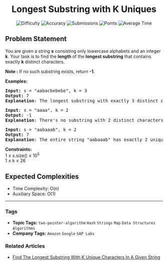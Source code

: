 <h1 align="center">Longest Substring with K Uniques</h1>

<p align="center">
  <img alt="Difficulty" title="Difficulty" src="https://custom-icon-badges.demolab.com/badge/Difficulty: Medium-1F222E?style=for-the-badge&logoColor=white&logo=fire"/>
  <img alt="Accuracy" title="Accuracy" src="https://custom-icon-badges.demolab.com/badge/Accuracy: 34.65%25-1F222E?style=for-the-badge&logoColor=white&logo=target"/>
  <img alt="Submissions" title="Submissions" src="https://custom-icon-badges.demolab.com/badge/Submissions: 216K+-1F222E?style=for-the-badge&logoColor=white&logo=repo"/>
  <img alt="Points" title="Points" src="https://custom-icon-badges.demolab.com/badge/Points: 4-1F222E?style=for-the-badge&logoColor=white&logo=award"/>
  <img alt="Average Time" title="Average Time" src="https://custom-icon-badges.demolab.com/badge/Average%20Time: N/A-1F222E?style=for-the-badge&logoColor=white&logo=clock"/>
</p>

## Problem Statement

You are given a string <b>s</b> consisting only lowercase alphabets and an integer <b>k</b>. Your task is to find the <b>length </b>of the <b>longest substring</b> that contains exactly <b>k</b> distinct characters.

<b>Note :</b> If no such substring exists, return <b>-1</b>. 

<b>Examples:</b>

<pre><b>Input: </b>s = "aabacbebebe", k = 3
<b>Output:</b> 7
<b>Explanation</b>: The longest substring with exactly 3 distinct characters is "cbebebe", which includes 'c', 'b', and 'e'.
</pre>

<pre><b>Input</b>: s = "aaaa", k = 2
<b>Output:</b> -1
<b>Explanation</b>: There's no substring with 2 distinct characters.<br></pre>

<pre><b>Input: </b>s = "aabaaab", k = 2
<b>Output:</b> 7
<b>Explanation</b>: The entire string "aabaaab" has exactly 2 unique characters 'a' and 'b', making it the longest valid substring.</pre>

<b>Constraints:</b><br>1 ≤ s.size() ≤ 10<sup>5</sup><br>1 ≤ k ≤ 26<br>

## Expected Complexities
- Time Complexity: O(n)
- Auxiliary Space: O(1)

<hr>

### Tags
- **Topic Tags:** `two-pointer-algorithm` `Hash` `Strings` `Map` `Data Structures` `Algorithms`
- **Company Tags:** `Amazon` `Google` `SAP Labs`

### Related Articles
- [Find The Longest Substring With K Unique Characters In A Given String](https://www.geeksforgeeks.org/find-the-longest-substring-with-k-unique-characters-in-a-given-string/)
